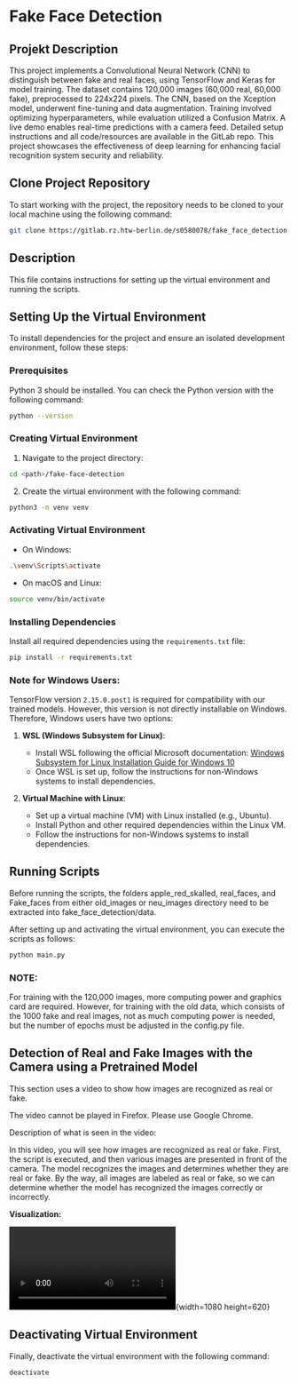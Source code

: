 # Fake Face Detection

## Projekt Description
This project implements a Convolutional Neural Network (CNN) to distinguish between fake and real faces, using TensorFlow and Keras for model training. The dataset contains 120,000 images (60,000 real, 60,000 fake), preprocessed to 224x224 pixels. The CNN, based on the Xception model, underwent fine-tuning and data augmentation. Training involved optimizing hyperparameters, while evaluation utilized a Confusion Matrix. A live demo enables real-time predictions with a camera feed. Detailed setup instructions and all code/resources are available in the GitLab repo. This project showcases the effectiveness of deep learning for enhancing facial recognition system security and reliability.

## Clone Project Repository

To start working with the project, the repository needs to be cloned to your local machine using the following command:

```bash
git clone https://gitlab.rz.htw-berlin.de/s0580078/fake_face_detection.git
```

## Description
This file contains instructions for setting up the virtual environment and running the scripts.

## Setting Up the Virtual Environment

To install dependencies for the project and ensure an isolated development environment, follow these steps:

### Prerequisites

Python 3 should be installed. You can check the Python version with the following command:

```bash
python --version
```

### Creating Virtual Environment

1. Navigate to the project directory:

```bash
cd <path>/fake-face-detection
```

2. Create the virtual environment with the following command:

```bash
python3 -m venv venv
```

### Activating Virtual Environment

- On Windows:

```bash
.\venv\Scripts\activate
```

- On macOS and Linux:

```bash
source venv/bin/activate
```

### Installing Dependencies

Install all required dependencies using the `requirements.txt` file:

```bash
pip install -r requirements.txt
```

### Note for Windows Users:
TensorFlow version `2.15.0.post1` is required for compatibility with our trained models. However, this version is not directly installable on Windows. Therefore, Windows users have two options:

1. **WSL (Windows Subsystem for Linux)**:
   - Install WSL following the official Microsoft documentation: [Windows Subsystem for Linux Installation Guide for Windows 10](https://docs.microsoft.com/en-us/windows/wsl/install)
   - Once WSL is set up, follow the instructions for non-Windows systems to install dependencies.

2. **Virtual Machine with Linux**:
   - Set up a virtual machine (VM) with Linux installed (e.g., Ubuntu).
   - Install Python and other required dependencies within the Linux VM.
   - Follow the instructions for non-Windows systems to install dependencies.

## Running Scripts
Before running the scripts, the folders apple_red_skalled, real_faces, and Fake_faces from either old_images or neu_images directory need to be extracted into fake_face_detection/data.

After setting up and activating the virtual environment, you can execute the scripts as follows:

```bash
python main.py
```

### NOTE:
For training with the 120,000 images, more computing power and graphics card are required. However, for training with the old data, which consists of the 1000 fake and real images, not as much computing power is needed, but the number of epochs must be adjusted in the config.py file.


## Detection of Real and Fake Images with the Camera using a Pretrained Model

This section uses a video to show how images are recognized as real or fake.

The video cannot be played in Firefox. Please use Google Chrome.

Description of what is seen in the video:

In this video, you will see how images are recognized as real or fake. First, the script is executed, and then various images are presented in front of the camera. The model recognizes the images and determines whether they are real or fake. By the way, all images are labeled as real or fake, so we can determine whether the model has recognized the images correctly or incorrectly.

**Visualization:**

![](./demo/demo_kamera/Video_Demo/Kamera_Demo.mp4){width=1080 height=620}


## Deactivating Virtual Environment

Finally, deactivate the virtual environment with the following command:

```bash
deactivate
```